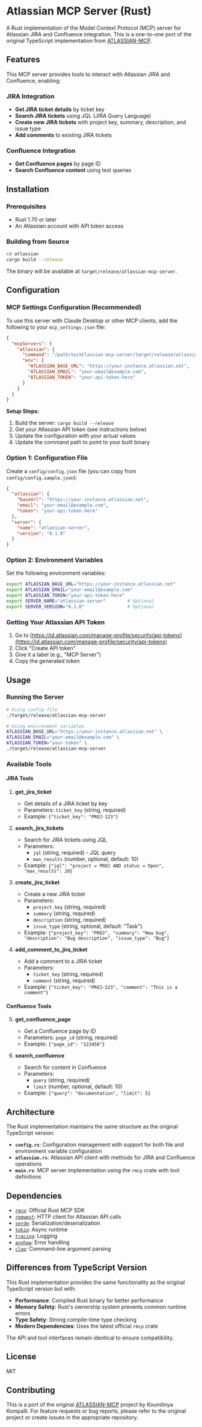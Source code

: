 # Atlassian MCP Server (Rust)

A Rust implementation of the Model Context Protocol (MCP) server for Atlassian JIRA and Confluence integration. This is a one-to-one port of the original TypeScript implementation from [ATLASSIAN-MCP](ATLASSIAN-MCP/).

## Features

This MCP server provides tools to interact with Atlassian JIRA and Confluence, enabling:

### JIRA Integration
- **Get JIRA ticket details** by ticket key
- **Search JIRA tickets** using JQL (JIRA Query Language)
- **Create new JIRA tickets** with project key, summary, description, and issue type
- **Add comments** to existing JIRA tickets

### Confluence Integration  
- **Get Confluence pages** by page ID
- **Search Confluence content** using text queries

## Installation

### Prerequisites
- Rust 1.70 or later
- An Atlassian account with API token access

### Building from Source

```bash
cd atlassian
cargo build --release
```

The binary will be available at `target/release/atlassian-mcp-server`.

## Configuration

### MCP Settings Configuration (Recommended)

To use this server with Claude Desktop or other MCP clients, add the following to your `mcp_settings.json` file:

```json
{
  "mcpServers": {
    "atlassian": {
      "command": "/path/to/atlassian-mcp-server/target/release/atlassian-mcp-server",
      "env": {
        "ATLASSIAN_BASE_URL": "https://your-instance.atlassian.net",
        "ATLASSIAN_EMAIL": "your-email@example.com",
        "ATLASSIAN_TOKEN": "your-api-token-here"
      }
    }
  }
}
```

**Setup Steps:**
1. Build the server: `cargo build --release`
2. Get your Atlassian API token (see instructions below)
3. Update the configuration with your actual values
4. Update the command path to point to your built binary

### Option 1: Configuration File

Create a `config/config.json` file (you can copy from `config/config.sample.json`):

```json
{
  "atlassian": {
    "baseUrl": "https://your-instance.atlassian.net",
    "email": "your-email@example.com", 
    "token": "your-api-token-here"
  },
  "server": {
    "name": "atlassian-server",
    "version": "0.1.0"
  }
}
```

### Option 2: Environment Variables

Set the following environment variables:

```bash
export ATLASSIAN_BASE_URL="https://your-instance.atlassian.net"
export ATLASSIAN_EMAIL="your-email@example.com"
export ATLASSIAN_TOKEN="your-api-token-here"
export SERVER_NAME="atlassian-server"        # Optional
export SERVER_VERSION="0.1.0"                # Optional
```

### Getting Your Atlassian API Token

1. Go to [https://id.atlassian.com/manage-profile/security/api-tokens](https://id.atlassian.com/manage-profile/security/api-tokens)
2. Click "Create API token"
3. Give it a label (e.g., "MCP Server")
4. Copy the generated token

## Usage

### Running the Server

```bash
# Using config file
./target/release/atlassian-mcp-server

# Using environment variables  
ATLASSIAN_BASE_URL="https://your-instance.atlassian.net" \
ATLASSIAN_EMAIL="your-email@example.com" \
ATLASSIAN_TOKEN="your-token" \
./target/release/atlassian-mcp-server
```

### Available Tools

#### JIRA Tools

1. **get_jira_ticket**
   - Get details of a JIRA ticket by key
   - Parameters: `ticket_key` (string, required)
   - Example: `{"ticket_key": "PROJ-123"}`

2. **search_jira_tickets**
   - Search for JIRA tickets using JQL
   - Parameters: 
     - `jql` (string, required) - JQL query
     - `max_results` (number, optional, default: 10)
   - Example: `{"jql": "project = PROJ AND status = Open", "max_results": 20}`

3. **create_jira_ticket**
   - Create a new JIRA ticket
   - Parameters:
     - `project_key` (string, required)
     - `summary` (string, required)
     - `description` (string, required)
     - `issue_type` (string, optional, default: "Task")
   - Example: `{"project_key": "PROJ", "summary": "New bug", "description": "Bug description", "issue_type": "Bug"}`

4. **add_comment_to_jira_ticket**
   - Add a comment to a JIRA ticket
   - Parameters:
     - `ticket_key` (string, required)
     - `comment` (string, required)
   - Example: `{"ticket_key": "PROJ-123", "comment": "This is a comment"}`

#### Confluence Tools

5. **get_confluence_page**
   - Get a Confluence page by ID
   - Parameters: `page_id` (string, required)
   - Example: `{"page_id": "123456"}`

6. **search_confluence**
   - Search for content in Confluence
   - Parameters:
     - `query` (string, required)
     - `limit` (number, optional, default: 10)
   - Example: `{"query": "documentation", "limit": 5}`

## Architecture

The Rust implementation maintains the same structure as the original TypeScript version:

- **`config.rs`**: Configuration management with support for both file and environment variable configuration
- **`atlassian.rs`**: Atlassian API client with methods for JIRA and Confluence operations
- **`main.rs`**: MCP server implementation using the `rmcp` crate with tool definitions

## Dependencies

- [`rmcp`](https://crates.io/crates/rmcp): Official Rust MCP SDK
- [`reqwest`](https://crates.io/crates/reqwest): HTTP client for Atlassian API calls
- [`serde`](https://crates.io/crates/serde): Serialization/deserialization
- [`tokio`](https://crates.io/crates/tokio): Async runtime
- [`tracing`](https://crates.io/crates/tracing): Logging
- [`anyhow`](https://crates.io/crates/anyhow): Error handling
- [`clap`](https://crates.io/crates/clap): Command-line argument parsing

## Differences from TypeScript Version

This Rust implementation provides the same functionality as the original TypeScript version but with:

- **Performance**: Compiled Rust binary for better performance
- **Memory Safety**: Rust's ownership system prevents common runtime errors
- **Type Safety**: Strong compile-time type checking
- **Modern Dependencies**: Uses the latest official `rmcp` crate

The API and tool interfaces remain identical to ensure compatibility.

## License

MIT

## Contributing

This is a port of the original [ATLASSIAN-MCP](https://github.com/kompallik/ATLASSIAN-MCP) project by Koundinya Kompalli. For feature requests or bug reports, please refer to the original project or create issues in the appropriate repository.